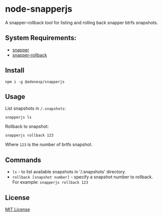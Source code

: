 # node-snapperjs
A snapper-rollback tool for listing and rolling back snapper btrfs snapshots.

## System Requirements:

- [snapper](https://wiki.archlinux.org/title/snapper)
- [snapper-rollback](https://aur.archlinux.org/packages/snapper-rollback)

## Install

`npm i -g @adonesp/snapperjs`

## Usage

List snapshots in `/.snapshots`:

```
snapperjs ls
```

Rollback to snapshot:

```
snapperjs rollback 123 
```

Where `123` is the number of brtfs snapshot.

## Commands

- `ls`                          - to list available snapshots in '/.snapshots' directory.
- `rollback [snapshot number]`    - specify a snapshot number to rollback. For example: `snapperjs rollback 123`


## License
[MIT License]('./LICENSE')

